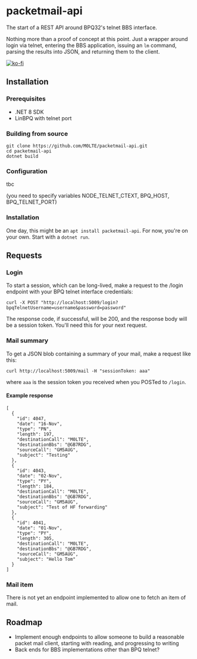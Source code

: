 # packetmail-api

The start of a REST API around BPQ32's telnet BBS interface.

Nothing more than a proof of concept at this point. Just a wrapper around login via telnet, entering the BBS application, issuing an `lm` command, parsing the results into JSON, and returning them to the client.

[![ko-fi](https://ko-fi.com/img/githubbutton_sm.svg)](https://ko-fi.com/Y8Y8KFHA0)

## Installation

### Prerequisites
  - .NET 8 SDK
  - LinBPQ with telnet port

### Building from source

```
git clone https://github.com/M0LTE/packetmail-api.git
cd packetmail-api
dotnet build
```

### Configuration
tbc

(you need to specify variables NODE_TELNET_CTEXT, BPQ_HOST, BPQ_TELNET_PORT)

### Installation

One day, this might be an `apt install packetmail-api`. For now, you're on your own. Start with a `dotnet run`.

## Requests

### Login

To start a session, which can be long-lived, make a request to the /login endpoint with your BPQ telnet interface credentials:

```
curl -X POST "http://localhost:5009/login?bpqTelnetUsername=username&password=password"
```

The response code, if successful, will be 200, and the response body will be a session token. You'll need this for your next request.

### Mail summary

To get a JSON blob containing a summary of your mail, make a request like this:

```
curl http://localhost:5009/mail -H "sessionToken: aaa"
```

where `aaa` is the session token you received when you POSTed to `/login`.

#### Example response

```
[
  {
    "id": 4047,
    "date": "16-Nov",
    "type": "PN",
    "length": 197,
    "destinationCall": "M0LTE",
    "destinationBbs": "@GB7RDG",
    "sourceCall": "GM5AUG",
    "subject": "Testing"
  },
  {
    "id": 4043,
    "date": "02-Nov",
    "type": "PY",
    "length": 184,
    "destinationCall": "M0LTE",
    "destinationBbs": "@GB7RDG",
    "sourceCall": "GM5AUG",
    "subject": "Test of HF forwarding"
  },
  {
    "id": 4041,
    "date": "01-Nov",
    "type": "PY",
    "length": 305,
    "destinationCall": "M0LTE",
    "destinationBbs": "@GB7RDG",
    "sourceCall": "GM5AUG",
    "subject": "Hello Tom"
  }
]
```

### Mail item

There is not yet an endpoint implemented to allow one to fetch an item of mail.

## Roadmap
  - Implement enough endpoints to allow someone to build a reasonable packet mail client, starting with reading, and progressing to writing
  - Back ends for BBS implementations other than BPQ telnet?
